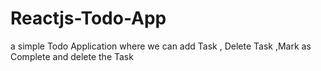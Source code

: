 # Reactjs-Todo-App
a simple Todo Application where we can add Task , Delete Task ,Mark as Complete and delete the Task
